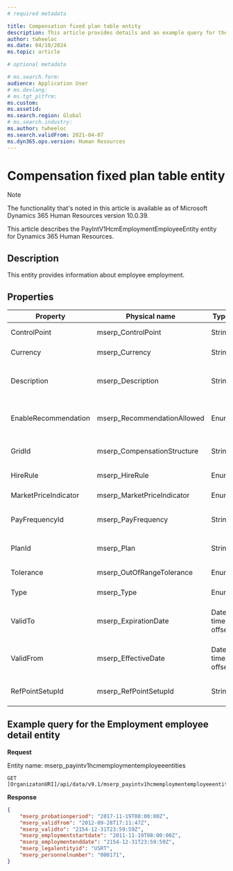 ```yaml
---
# required metadata

title: Compensation fixed plan table entity
description: This article provides details and an example query for the Compensation fixed plan table entity in Microsoft Dynamics 365 Human Resources.
author: twheeloc
ms.date: 04/10/2024
ms.topic: article

# optional metadata

# ms.search.form: 
audience: Application User
# ms.devlang: 
# ms.tgt_pltfrm: 
ms.custom: 
ms.assetid: 
ms.search.region: Global
# ms.search.industry: 
ms.author: twheeloc
ms.search.validFrom: 2021-04-07
ms.dyn365.ops.version: Human Resources
---
```


# Compensation fixed plan table entity

> [!NOTE]
> The functionality that's noted in this article is available as of Microsoft Dynamics 365 Human Resources version 10.0.39.

This article describes the PayIntV1HcmEmploymentEmployeeEntity entity for Dynamics 365 Human Resources.

## Description

This entity provides information about employee employment.

## Properties

| Property | Physical name | Type | Use | Description |
|---|---|---|---|---|
| ControlPoint | mserp\_ControlPoint | String | Read-only | Reference point setups. |
| Currency | mserp\_Currency | String | Read-only | Currency details. |
| Description | mserp\_Description | String | Read-only | The description of the fixed compensation plans. |
| EnableRecommendation | mserp\_RecommendationAllowed | Enum | Read-only | A value that indicates whether recommendations are allowed. |
| GridId | mserp\_CompensationStructure | String | Read-only | The compensation grid value. |
| HireRule | mserp\_HireRule | Enum | Read-only | The hire rule set. |
| MarketPriceIndicator | mserp\_MarketPriceIndicator | Enum | Read-only | The market price indicator set. |
| PayFrequencyId | mserp\_PayFrequency | String | Read-only | Pay rate conversion details. |
| PlanId | mserp\_Plan | String | Read-only | The name of the compensation plan. |
| Tolerance | mserp\_OutOfRangeTolerance | Enum | Read-only | Out-of-range tolerance details. |
| Type | mserp\_Type | Enum | Read-only | Type details. |
| ValidTo | mserp\_ExpirationDate | Date time offset | Read-only | The expiration date of the compensation plan. |
| ValidFrom | mserp\_EffectiveDate | Date time offset | Read-only | The effective date of the compensation plan. |
| RefPointSetupId | mserp\_RefPointSetupId | String | Read-only | The ID of the reference point setup. |

## Example query for the Employment employee detail entity

**Request**

Entity name: mserp\_payintv1hcmemploymentemployeeentities

```http
GET [OrganizatonURI]/api/data/v9.1/mserp_payintv1hcmemploymentemployeeentities_
```

**Response**

```json
{  
    "mserp_probationperiod": "2017-11-19T08:00:00Z",  
    "mserp_validfrom": "2012-09-28T17:11:47Z",  
    "mserp_validto": "2154-12-31T23:59:59Z",  
    "mserp_employmentstartdate": "2011-11-19T08:00:00Z",  
    "mserp_employmentenddate": "2154-12-31T23:59:59Z",  
    "mserp_legalentityid": "USRT",  
    "mserp_personnelnumber": "000171",  
}
```
